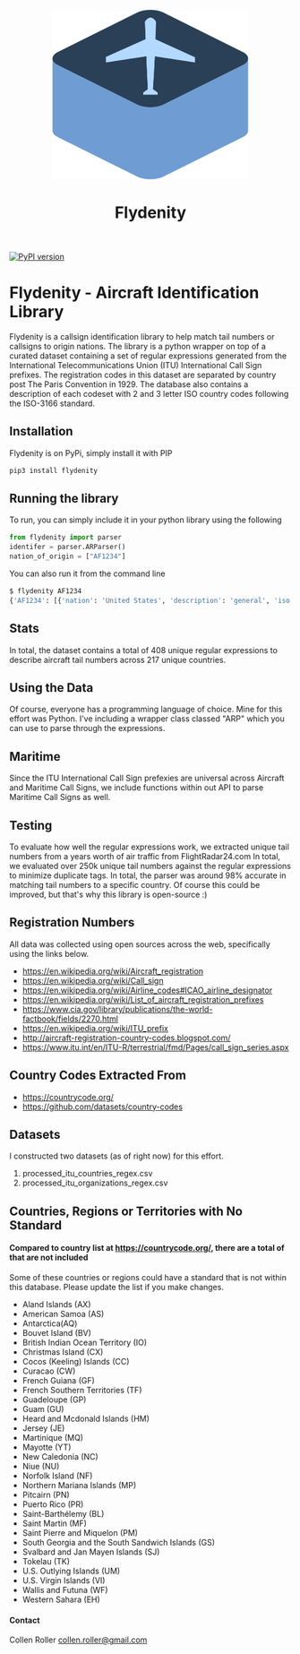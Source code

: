 <p align="center">
  <img src="/images/Box.png" width="350" title="ARP">
</p>

# <div align="center">Flydenity<br /><br />

[![PyPI version](https://badge.fury.io/py/flydenity.svg)](https://badge.fury.io/py/flydenity)

# Flydenity - Aircraft Identification Library

Flydenity is a callsign identification library to help match tail numbers or
callsigns to origin nations. The library is a python wrapper on top of a curated
dataset containing a set of regular expressions generated from the
International Telecommunications Union (ITU) International Call Sign prefixes.
The registration codes in this dataset are separated by country post The Paris
Convention in 1929. The database also contains a description of each codeset
with 2 and 3 letter ISO country codes following the ISO-3166 standard.

## Installation

Flydenity is on PyPi, simply install it with PIP

  ```bash
  pip3 install flydenity
  ```

## Running the library

To run, you can simply include it in your python library using the following

  ```python
  from flydenity import parser
  identifer = parser.ARParser()
  nation_of_origin = ["AF1234"]
  ```

You can also run it from the command line

  ```bash
  $ flydenity AF1234
  {'AF1234': [{'nation': 'United States', 'description': 'general', 'iso codes': "['US', 'USA']"}]}
  ```

## Stats
In total, the dataset contains a total of 408 unique regular expressions to
describe aircraft tail numbers across 217 unique countries.

## Using the Data
Of course, everyone has a programming language of choice. Mine for this effort
was Python. I've including a wrapper class classed "ARP" which you can use to
parse through the expressions.

## Maritime
Since the ITU International Call Sign prefexies are universal across Aircraft
and Maritime Call Signs, we include functions within out API to parse Maritime
Call Signs as well.

## Testing
To evaluate how well the regular expressions work, we extracted unique tail
numbers from a years worth of air traffic from FlightRadar24.com In total,
we evaluated over 250k unique tail numbers against the regular expressions
to minimize duplicate tags. In total, the parser was around 98% accurate in
matching tail numbers to a specific country. Of course this could be
improved, but that's why this library is open-source :)

## Registration Numbers
All data was collected using open sources across the web, specifically using
the links below.
- https://en.wikipedia.org/wiki/Aircraft_registration
- https://en.wikipedia.org/wiki/Call_sign
- https://en.wikipedia.org/wiki/Airline_codes#ICAO_airline_designator
- https://en.wikipedia.org/wiki/List_of_aircraft_registration_prefixes
- https://www.cia.gov/library/publications/the-world-factbook/fields/2270.html
- https://en.wikipedia.org/wiki/ITU_prefix
- http://aircraft-registration-country-codes.blogspot.com/
- https://www.itu.int/en/ITU-R/terrestrial/fmd/Pages/call_sign_series.aspx

## Country Codes Extracted From
- https://countrycode.org/
- https://github.com/datasets/country-codes

## Datasets
I constructed two datasets (as of right now) for this effort.
1. processed_itu_countries_regex.csv
2. processed_itu_organizations_regex.csv


## Countries, Regions or Territories with No Standard
#### Compared to country list at https://countrycode.org/, there are a total of that are not included
Some of these countries  or regions could have a standard that is not within
this database. Please update the list if you make changes.
- Aland Islands (AX)
- American Samoa (AS)
- Antarctica(AQ)
- Bouvet Island	(BV)
- British Indian Ocean Territory (IO)
- Christmas Island (CX)
- Cocos (Keeling) Islands (CC)
- Curacao (CW)
- French Guiana	(GF)
- French Southern Territories (TF)
- Guadeloupe (GP)
- Guam (GU)
- Heard and Mcdonald Islands (HM)
- Jersey (JE)
- Martinique (MQ)
- Mayotte (YT)
- New Caledonia (NC)
- Niue (NU)
- Norfolk Island (NF)
- Northern Mariana Islands (MP)
- Pitcairn (PN)
- Puerto Rico (PR)
- Saint-Barthélemy (BL)
- Saint Martin (MF)
- Saint Pierre and Miquelon (PM)
- South Georgia and the South Sandwich Islands (GS)
- Svalbard and Jan Mayen Islands (SJ)
- Tokelau (TK)
- U.S. Outlying Islands (UM)
- U.S. Virgin Islands (VI)
- Wallis and Futuna (WF)
- Western Sahara (EH)


#### Contact

Collen Roller
collen.roller@gmail.com
